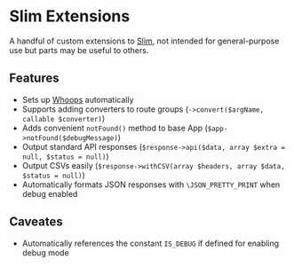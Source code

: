 Slim Extensions
===============

A handful of custom extensions to [Slim](https://www.slimframework.com), not intended for general-purpose use but parts may be useful to others.


Features
--------

- Sets up [Whoops](https://filp.github.io/whoops/) automatically
- Supports adding converters to route groups (`->convert($argName, callable $converter)`)
- Adds convenient `notFound()` method to base App (`$app->notFound($debugMessage)`)
- Output standard API responses (`$response->api($data, array $extra = null, $status = null)`)
- Output CSVs easily (`$response->withCSV(array $headers, array $data, $status = null)`)
- Automatically formats JSON responses with `\JSON_PRETTY_PRINT` when debug enabled


Caveates
--------

- Automatically references the constant `IS_DEBUG` if defined for enabling debug mode
